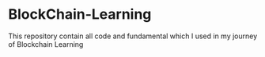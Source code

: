 # BlockChain-Learning
This repository contain all code and fundamental which I used in my journey of Blockchain Learning 
